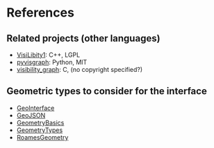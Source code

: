 # References

## Related projects (other languages)

- [VisiLibity1](https://github.com/karlobermeyer/VisiLibity1): C++, LGPL
- [pyvisgraph](https://github.com/TaipanRex/pyvisgraph): Python, MIT
- [visibility_graph](https://github.com/davetcoleman/visibility_graph): C, (no copyright specified?)

## Geometric types to consider for the interface

- [GeoInterface](https://github.com/JuliaGeo/GeoInterface.jl)
- [GeoJSON](https://github.com/JuliaGeo/GeoJSON.jl)
- [GeometryBasics](https://github.com/SimonDanisch/GeometryBasics.jl)
- [GeometryTypes](https://github.com/JuliaGeometry/GeometryTypes.jl)
- [RoamesGeometry](https://github.com/FugroRoames/RoamesGeometry.jl)

